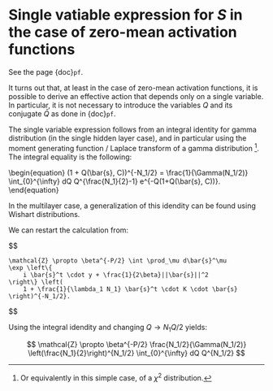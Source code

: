# Single vatiable expression for $S$ in the case of zero-mean activation functions

See the page {doc}`pf`. 

It turns out that, at least in the case of zero-mean activation functions, it is possible to derive an effective action that depends only on a single variable. In particular, it is not necessary to introduce the variables $Q$ and its conjugate $\bar{Q}$ as done in {doc}`pf`.

The single variable expression follows from an integral identity for gamma distribution (in the single hidden layer case), and in particular using the moment generating function / Laplace transform of a gamma distribution [^mylabel]. The integral equality is the following:

[^mylabel]: Or equivalently in this simple case, of a $\chi^2$ distribution.


\begin{equation}
    (1 + Q(\bar{s}, C))^{-N_1/2} =
    \frac{1}{\Gamma(N_1/2)} \int_{0}^{\infty} dQ
    Q^{\frac{N_1}{2}-1} e^{-Q(1+Q(\bar{s}, C))}. 
\end{equation}

In the multilayer case, a generalization of this idendity can be found using Wishart distributions.

We can restart the calculation from:

$$

    \mathcal{Z} \propto \beta^{-P/2} \int \prod_\mu d\bar{s}^\mu
    \exp \left\{
        i \bar{s}^t \cdot y + \frac{1}{2\beta}||\bar{s}||^2
    \right\} \left(
        1 + \frac{1}{\lambda_1 N_1} \bar{s}^t \cdot K \cdot \bar{s}
    \right)^{-N_1/2}.

$$


Using the integral idendity and changing $Q \to N_1 Q / 2$ yields:

$$
    \mathcal{Z} \propto \beta^{-P/2} \frac{N_1/2}{\Gamma(N_1/2)} 
    \left(\frac{N_1}{2}\right)^{N_1/2}
    \int_{0}^{\infty} dQ Q^{N_1/2} 
$$

